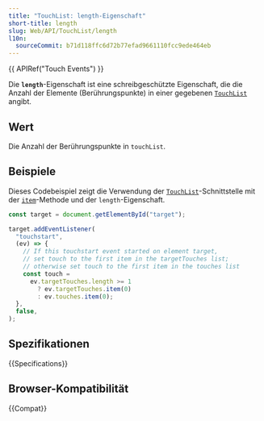 ```yaml
---
title: "TouchList: length-Eigenschaft"
short-title: length
slug: Web/API/TouchList/length
l10n:
  sourceCommit: b71d118ffc6d72b77efad9661110fcc9ede464eb
---
```


{{ APIRef("Touch Events") }}

Die **`length`**-Eigenschaft ist eine schreibgeschützte Eigenschaft, die die Anzahl der Elemente (Berührungspunkte) in einer gegebenen [`TouchList`](/de/docs/Web/API/TouchList) angibt.

## Wert

Die Anzahl der Berührungspunkte in `touchList`.

## Beispiele

Dieses Codebeispiel zeigt die Verwendung der [`TouchList`](/de/docs/Web/API/TouchList)-Schnittstelle mit der [`item`](/de/docs/Web/API/TouchList/item)-Methode und der `length`-Eigenschaft.

```js
const target = document.getElementById("target");

target.addEventListener(
  "touchstart",
  (ev) => {
    // If this touchstart event started on element target,
    // set touch to the first item in the targetTouches list;
    // otherwise set touch to the first item in the touches list
    const touch =
      ev.targetTouches.length >= 1
        ? ev.targetTouches.item(0)
        : ev.touches.item(0);
  },
  false,
);
```

## Spezifikationen

{{Specifications}}

## Browser-Kompatibilität

{{Compat}}
